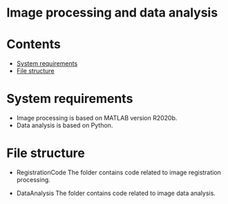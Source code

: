 # Image processing and data analysis
# Contents

- [System requirements](#system-requirements)
- [File structure](#file-structure)

# System requirements
* Image processing is based on MATLAB version R2020b.
* Data analysis is based on Python.
# File structure
* RegistrationCode
    The folder contains code related to image registration processing.

* DataAnalysis
    The folder contains code related to image data analysis. 

